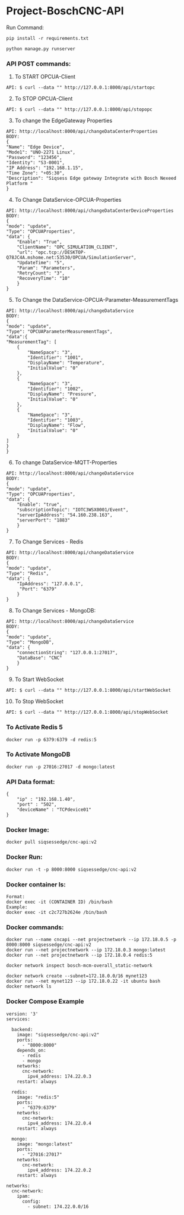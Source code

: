 # Project-BoschCNC-API

Run Command: 

    pip install -r requirements.txt

    python manage.py runserver

### API POST commands:
  1. To START OPCUA-Client

    API: $ curl --data "" http://127.0.0.1:8000/api/startopc
  2. To STOP OPCUA-Client

    API: $ curl --data "" http://127.0.0.1:8000/api/stopopc

  3. To change the EdgeGateway Properties
     
    API: http://localhost:8000/api/changeDataCenterProperties
    BODY:
    {
    "Name": "Edge Device",
    "Mode1": "UNO-2271 Linux",
    "Password": "123456",
    "Identity": "S3-0001",
    "IP Address": "192.168.1.15",
    "Time Zone": "+05:30",
    "Description": "Siqsess Edge gateway Integrate with Bosch Nexeed Platform "
    }
  4. To Change DataService-OPCUA-Properties

    API: http://localhost:8000/api/changeDataCenterDeviceProperties
    BODY:
    {
    "mode": "update",
    "Type": "OPCUAProperties",
    "data": {
        "Enable": "True",
        "ClientName": "OPC_SIMULATION_CLIENT",
        "url": "opc.tcp://DESKTOP-Q78JC4A.mshome.net:53530/OPCUA/SimulationServer",
        "UpdateTime": "5",
        "Param": "Parameters",
        "RetryCount": "3",
        "RecoveryTime": "10"
        }
    }

  5. To Change the DataService-OPCUA-Parameter-MeasurementTags

    API: http://localhost:8000/api/changeDataService
    BODY:
    {
    "mode": "update",
    "Type": "OPCUAParameterMeasurementTags",
    "data":{
    "MeasurementTag": [
        {
            "NameSpace": "3",
            "Identifier": "1001",
            "DisplayName": "Temperature",
            "InitialValue": "0"
        },
        {
            "NameSpace": "3",
            "Identifier": "1002",
            "DisplayName": "Pressure",
            "InitialValue": "0"
        },
        {
            "NameSpace": "3",
            "Identifier": "1003",
            "DisplayName": "Flow",
            "InitialValue": "0"
        }
    ]
    }  
    }

  6. To change DataService-MQTT-Properties
     
    API: http://localhost:8000/api/changeDataService
    BODY:
    {
    "mode": "update",
    "Type": "OPCUAProperties",
    "data": {
        "Enable": "true",
        "subscriptionTopic": "IOTC3WSX0001/Event",
        "serverIpAddress": "54.160.238.163",
        "serverPort": "1883"
        }
    }
  7. To Change Services - Redis 

    API: http://localhost:8000/api/changeDataService
    BODY:
    {
    "mode": "update",
    "Type": "Redis",
    "data": {
        "IpAddress": "127.0.0.1",
         "Port": "6379"
        }
    }

  8. To Change Services - MongoDB:
    
    API: http://localhost:8000/api/changeDataService
    BODY:
    {
    "mode": "update",
    "Type": "MongoDB",
    "data": {
        "connectionString": "127.0.0.1:27017",
        "DataBase": "CNC"
        }
    }
    
  9. To Start WebSocket 
  
    API: $ curl --data "" http://127.0.0.1:8000/api/startWebSocket
    
  10. To Stop WebSocket 

    API: $ curl --data "" http://127.0.0.1:8000/api/stopWebSocket

### To Activate Redis 5
    docker run -p 6379:6379 -d redis:5

### To Activate MongoDB
    docker run -p 27016:27017 -d mongo:latest

### API Data format:

    {
        "ip" : "192.168.1.40",
        "port" : "502",
        "deviceName" : "TCPdevice01" 
    }

### Docker Image:
  
    docker pull siqsessedge/cnc-api:v2

### Docker Run:

    docker run -t -p 8000:8000 siqsessedge/cnc-api:v2

### Docker container ls:

    Format:
    docker exec -it (CONTAINER ID) /bin/bash  
    Example:
    docker exec -it c2c727b2624e /bin/bash


### Docker commands:

    docker run --name cncapi --net projectnetwork --ip 172.18.0.5 -p 8000:8000 siqsessedge/cnc-api:v2
    docker run --net projectnetwork --ip 172.18.0.3 mongo:latest
    docker run --net projectnetwork --ip 172.18.0.4 redis:5
    
    docker network inspect bosch-mcm-overall_static-network

    docker network create --subnet=172.18.0.0/16 mynet123
    docker run --net mynet123 --ip 172.18.0.22 -it ubuntu bash
    docker network ls

### Docker Compose Example

    version: '3'
    services:
    
      backend:
        image: "siqsessedge/cnc-api:v2"
        ports:
          - "8000:8000"
        depends_on: 
          - redis
          - mongo
        networks:
          cnc-network:
            ipv4_address: 174.22.0.3
        restart: always
    
      redis:
        image: "redis:5"
        ports:
          - "6379:6379"
        networks:
          cnc-network:
            ipv4_address: 174.22.0.4
        restart: always
    
      mongo:
        image: "mongo:latest"
        ports:
          - "27016:27017"
        networks:
          cnc-network:
            ipv4_address: 174.22.0.2
        restart: always
    
    networks:
      cnc-network:
        ipam:
          config:
            - subnet: 174.22.0.0/16

